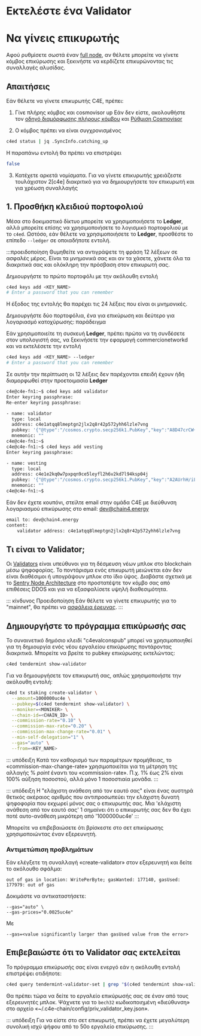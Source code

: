 <!--
order: 9
-->

# Εκτελέστε ένα Validator

# Να γίνεις επικυρωτής
Αφού ρυθμίσετε σωστά έναν [full node](run_node.md), αν θέλετε μπορείτε να γίνετε κόμβος επικύρωσης και
ξεκινήστε να κερδίζετε επικυρώνοντας τις συναλλαγές αλυσίδας.


## Απαιτήσεις
Εάν θέλετε να γίνετε επικυρωτής C4E, πρέπει:

1. Γίνε πλήρης κόμβος και cosmovisor up
    Εάν δεν είστε, ακολουθήστε τον [οδηγό διαμόρφωσης πλήρους κόμβου](run_node.md) και [Ρύθμιση Cosmovisor](cosmovisor-setup.md)
   
2. Ο κόμβος πρέπει να είναι συγχρονισμένος
```bash
c4ed status | jq .SyncInfo.catching_up
```
Η παραπάνω εντολή θα πρέπει να επιστρέψει
```bash
false
```

   
3. Κατέχετε αρκετά νομίσματα.
    Για να γίνετε επικυρωτής χρειάζεστε τουλάχιστον 2[c4e] διακριτικό για να δημιουργήσετε τον επικυρωτή και για χρέωση συναλλαγής

## 1. Προσθήκη κλειδιού πορτοφολιού
Μέσα στο δοκιμαστικό δίκτυο μπορείτε να χρησιμοποιήσετε το **Ledger**, αλλά μπορείτε επίσης να χρησιμοποιήσετε το λογισμικό πορτοφολιού με το `c4ed`.
Ωστόσο, εάν θέλετε να χρησιμοποιήσετε το **Ledger**, προσθέστε το επίπεδο `--ledger` σε οποιαδήποτε εντολή.

:::προειδοποίηση
Θυμηθείτε να αντιγράψετε τη φράση 12 λέξεων σε ασφαλές μέρος.
Είναι τα μνημονικά σας και αν τα χάσετε, χάνετε όλα τα διακριτικά σας και ολόκληρη την πρόσβαση στον επικυρωτή σας.

Δημιουργήστε το πρώτο πορτοφόλι με την ακόλουθη εντολή
```bash
c4ed keys add <KEY_NAME>
# Enter a password that you can remember
```
Η έξοδος της εντολής θα παρέχει τις 24 λέξεις που είναι οι μνημονικές.

Δημιουργήστε δύο πορτοφόλια, ένα για επικύρωση και δεύτερο για λογαριασμό κατοχύρωσης:
παράδειγμα
      

Εάν χρησιμοποιείτε τη συσκευή **Ledger**, πρέπει πρώτα να τη συνδέσετε στον υπολογιστή σας, να ξεκινήσετε την εφαρμογή commercionetworkd και να εκτελέσετε την εντολή
```bash
c4ed keys add <KEY_NAME> --ledger
# Enter a password that you can remember
```
Σε αυτήν την περίπτωση οι 12 λέξεις δεν παρέχονται επειδή έχουν ήδη διαμορφωθεί στην προετοιμασία **Ledger**

```bash
c4e@c4e-fn1:~$ c4ed keys add validator
Enter keyring passphrase:
Re-enter keyring passphrase:

- name: validator
  type: local
  address: c4e1atqq8lmeptgn2jlx2q8r42p572yhh6lzle7vng
  pubkey: '{"@type":"/cosmos.crypto.secp256k1.PubKey","key":"A8D47crCW+YkFGduj6brpuzectp3D61xRIx/qbEGGTif"}'
  mnemonic: ""
c4e@c4e-fn1:~$
c4e@c4e-fn1:~$ c4ed keys add vesting
Enter keyring passphrase:

- name: vesting
  type: local
  address: c4e1e2kq0w7pxpqn9ce5leyfl2h6v2kd7l94ksp04j
  pubkey: '{"@type":"/cosmos.crypto.secp256k1.PubKey","key":"A2AUrhH/iLutlZQ5K/jHniqnZSj61N++ytQF798WBn1I"}'
  mnemonic: ""
c4e@c4e-fn1:~$
```

Εάν δεν έχετε κουπόνι, στείλτε email στην ομάδα C4E με διεύθυνση λογαριασμού επικύρωσης στο email: dev@chain4.energy

```bash
email to: dev@chain4.energy
content:
    validator address: c4e1atqq8lmeptgn2jlx2q8r42p572yhh6lzle7vng
```

## Τι είναι το Validator;

Οι [Validators](https://hub.cosmos.network/master/validators/overview.html) είναι υπεύθυνοι για τη δέσμευση νέων μπλοκ στο blockchain μέσω ψηφοφορίας. Το ποντάρισμα ενός επικυρωτή μειώνεται εάν δεν είναι διαθέσιμοι ή υπογράψουν μπλοκ στο ίδιο ύψος. Διαβάστε σχετικά με το [Sentry Node Architecture](https://hub.cosmos.network/master/validators/validator-faq.html#how-can-validators-protect-themselves-from-denial-of-service-attacks) στο προστατέψτε τον κόμβο σας από επιθέσεις DDOS και για να εξασφαλίσετε υψηλή διαθεσιμότητα.

::: κίνδυνος Προειδοποίηση
Εάν θέλετε να γίνετε επικυρωτής για το "mainnet", θα πρέπει να [ασφάλεια έρευνας](https://hub.cosmos.network/master/validators/security.html).
:::


## Δημιουργήστε το πρόγραμμα επικύρωσής σας

Το συναινετικό δημόσιο κλειδί "c4evalconspub" μπορεί να χρησιμοποιηθεί για τη δημιουργία ενός νέου εργαλείου επικύρωσης ποντάροντας διακριτικά. Μπορείτε να βρείτε το pubkey επικύρωσης εκτελώντας:

```bash
c4ed tendermint show-validator
```

Για να δημιουργήσετε τον επικυρωτή σας, απλώς χρησιμοποιήστε την ακόλουθη εντολή:

```bash
c4ed tx staking create-validator \
  --amount=1000000uc4e \
  --pubkey=$(c4ed tendermint show-validator) \
  --moniker=<MONIKER> \
  --chain-id=<CHAIN_ID> \
  --commission-rate="0.10" \
  --commission-max-rate="0.20" \
  --commission-max-change-rate="0.01" \
  --min-self-delegation="1" \
  --gas="auto" \
  --from=<KEY_NAME>
```

::: υπόδειξη
Κατά τον καθορισμό των παραμέτρων προμήθειας, το «commission-max-change-rate» χρησιμοποιείται για τη μέτρηση της αλλαγής % _point_ έναντι του «commission-rate». Π.χ. 1% έως 2% είναι 100% αύξηση ποσοστού, αλλά μόνο 1 ποσοστιαία μονάδα.
:::

::: υπόδειξη
Η "ελάχιστη ανάθεση από τον εαυτό σας" είναι ένας αυστηρά θετικός ακέραιος αριθμός που αντιπροσωπεύει την ελάχιστη δυνατή ψηφοφορία που εκχωρεί μόνος σας ο επικυρωτής σας. Μια 'ελάχιστη ανάθεση από τον εαυτό σας' 1 σημαίνει ότι ο επικυρωτής σας δεν θα έχει ποτέ αυτο-ανάθεση μικρότερη από '1000000uc4e'
:::

Μπορείτε να επιβεβαιώσετε ότι βρίσκεστε στο σετ επικύρωσης χρησιμοποιώντας έναν εξερευνητή.


### Αντιμετώπιση προβλημάτων

Εάν ελέγξετε τη συναλλαγή «create-validator» στον εξερευνητή και δείτε το ακόλουθο σφάλμα:
```
out of gas in location: WritePerByte; gasWanted: 177140, gasUsed: 177979: out of gas
```

Δοκιμάστε να αντικαταστήσετε:
```
--gas="auto" \
--gas-prices="0.0025uc4e"
```

Με

```
--gas=<value significantly larger than gasUsed value from the error>
```


## Επιβεβαιώστε ότι το Validator σας εκτελείται

Το πρόγραμμα επικύρωσής σας είναι ενεργό εάν η ακόλουθη εντολή επιστρέψει οτιδήποτε:

```bash
c4ed query tendermint-validator-set | grep "$(c4ed tendermint show-validator | jq .key  | tr -d \")"
```

Θα πρέπει τώρα να δείτε το εργαλείο επικύρωσής σας σε έναν από τους εξερευνητές μπλοκ. Ψάχνετε για το `bech32`
κωδικοποιημένη «διεύθυνση» στο αρχείο «~/.c4e-chain/config/priv_validator_key.json».

::: υπόδειξη
Για να είστε στο σετ επικυρωτή, πρέπει να έχετε μεγαλύτερη συνολική ισχύ ψήφου από το 50ο εργαλείο επικύρωσης.
:::

